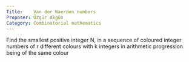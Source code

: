 ```yaml
---
Title:    Van der Waerden numbers
Proposer: Özgür Akgün
Category: Combinatorial mathematics
---
```



Find the smallest positive integer N, in a sequence of coloured integer numbers of r different colours with k integers in arithmetic progression being of the same colour
